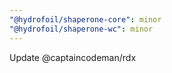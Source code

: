 ```yaml
---
"@hydrofoil/shaperone-core": minor
"@hydrofoil/shaperone-wc": minor
---
```


Update @captaincodeman/rdx
